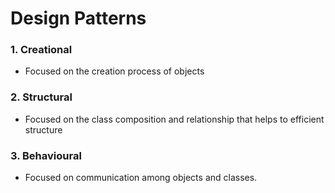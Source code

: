 # Design Patterns

### 1. Creational 
- Focused on the creation process of objects 
### 2. Structural
- Focused on the class composition and relationship that helps to efficient structure
### 3. Behavioural
- Focused on communication among objects and classes.
